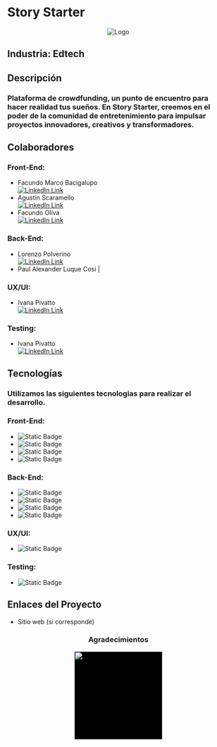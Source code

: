 # Story Starter
<p align="center">
  <img src="https://i.postimg.cc/XqNbhxnL/Story-Starter.png" alt="Logo">
</p>


## Industria: Edtech


## Descripción
### Plataforma de crowdfunding, un punto de encuentro para hacer realidad tus sueños. En Story Starter, creemos en el poder de la comunidad de entretenimiento para impulsar proyectos innovadores, creativos y transformadores.


## Colaboradores
### Front-End:
- Facundo Marco Bacigalupo <br /> [ ![](https://img.shields.io/badge/linkedin%20-%230077B5.svg?&style=for-the-badge&logo=linkedin&logoColor=white 'LinkedIn Link')](https://www.linkedin.com/in/facundolucasmarco/)
- Agustin Scaramello <br /> [ ![](https://img.shields.io/badge/linkedin%20-%230077B5.svg?&style=for-the-badge&logo=linkedin&logoColor=white 'LinkedIn Link')](https://www.linkedin.com/in/agustin-scaramello/)
- Facundo Oliva <br /> [ ![](https://img.shields.io/badge/linkedin%20-%230077B5.svg?&style=for-the-badge&logo=linkedin&logoColor=white 'LinkedIn Link')](https://www.linkedin.com/in/facundo-oliva-0999bb252/)

### Back-End:
- Lorenzo Polverino <br /> [ ![](https://img.shields.io/badge/linkedin%20-%230077B5.svg?&style=for-the-badge&logo=linkedin&logoColor=white 'LinkedIn Link')](https://www.linkedin.com/in/lorenzopolveirno/)
- Paul Alexander Luque Cosi |

### UX/UI:
- Ivana Pivatto <br /> [ ![](https://img.shields.io/badge/linkedin%20-%230077B5.svg?&style=for-the-badge&logo=linkedin&logoColor=white 'LinkedIn Link')](https://www.linkedin.com/in/ivana-pivatto81/)

### Testing:
- Ivana Pivatto <br /> [ ![](https://img.shields.io/badge/linkedin%20-%230077B5.svg?&style=for-the-badge&logo=linkedin&logoColor=white 'LinkedIn Link')](https://www.linkedin.com/in/ivana-pivatto81/)


## Tecnologías
### Utilizamos las siguientes tecnologias para realizar el desarrollo.
### Front-End:
- ![Static Badge](https://img.shields.io/badge/ReactJS-black?logo=REACT)
- ![Static Badge](https://img.shields.io/badge/Redux-black?logo=redux)
- ![Static Badge](https://img.shields.io/badge/Css-black?logo=css3)
- ![Static Badge](https://img.shields.io/badge/Vite-black?logo=vite)

### Back-End:
- ![Static Badge](https://img.shields.io/badge/NodeJs-black?logo=nodedotjs)
- ![Static Badge](https://img.shields.io/badge/Express-black?logo=express)
- ![Static Badge](https://img.shields.io/badge/Passport-black?logo=passport)
- ![Static Badge](https://img.shields.io/badge/PostgreSQL-black?logo=postgresql)

### UX/UI:
- ![Static Badge](https://img.shields.io/badge/Figma-black?logo=figma)

### Testing:
- ![Static Badge](https://img.shields.io/badge/Excel-black?logo=microsoftexcel)


## Enlaces del Proyecto
- Sitio web (si corresponde)

<div align='center'>
<h3>Agradecimientos</h3>
  <a href="https://www.nocountry.tech/" target="_blank">
    <img style='background-color:black;' src="https://encrypted-tbn0.gstatic.com/images?q=tbn:ANd9GcQsukYB3HL90LSwYv_RIR2O2OlCV8Sbkx2eNHv8nRvOu8L16FxLQ0nPzY02wQ_BJOfQZw&usqp=CAU" width="200">
  </a>
</div>
